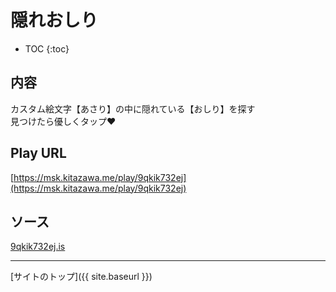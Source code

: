 # 隠れおしり

* TOC
{:toc}

## 内容
カスタム絵文字【あさり】の中に隠れている【おしり】を探す  
見つけたら優しくタップ❤️

## Play URL

[https://msk.kitazawa.me/play/9qkik732ej](https://msk.kitazawa.me/play/9qkik732ej)

## ソース

[9qkik732ej.is](https://github.com/elysion-pre/MisskeyPlay/blob/main/src/kitazawa/9qkik732ej.is)

----

[サイトのトップ]({{ site.baseurl }})
